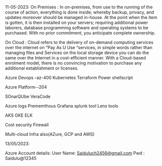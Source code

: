 11-05-2023:
On Premises : In on-premises, from use to the running of the course of action, everything is done inside; whereby backup, privacy, and updates moreover should be managed in-house. At the point when the item is gotten, it is then installed on your servers; requiring additional power laborers, database programming software and operating systems to be purchased. With no prior commitment, you anticipate complete ownership. 

On Cloud : Cloud refers to the delivery of on-demand computing services over the internet on “Pay As U Use “services, in simple words rather than managing files and Services on the local storage device you can do the same over the Internet in a cost-efficient manner. With a Cloud-based enrolment model, there is no convincing motivation to purchase any additional establishment or licenses. 


Azure Devops  -az-400
Kubernetes
Terraform
Power shellscript

Azure Platform--204

SOnarQUbe
VeraCode

Azure logs
Prememthous
Grafana
splunk tool
Lens tools

AKS
GKE
ELK

Cost
security
Firewall


Multi-cloud Infra also(AZure, GCP and AWS)


13/05/2023:

Azure Account details:
User Name: Saiduluch2456@gmail.com
Pwd : Saidulu@12345



